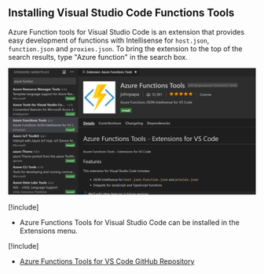 ## Installing Visual Studio Code Functions Tools

Azure Function tools for Visual Studio Code is an extension that provides easy development of functions with Intellisense for `host.json`, `function.json` and `proxies.json`. To bring the extension to the top of the search results, type "Azure function" in the search box.

![Azure Function tools for Visual Studio Code Extension](../media/azure-funtion-vscode-ext.png)

[!include[](../includes/takeaways-heading.md)]

- Azure Functions Tools for Visual Studio Code can be installed in the Extensions menu.

[!include[](../includes/read-more-heading.md)]

- [Azure Functions Tools for VS Code GitHub Repository](https://github.com/johnpapa/vscode-azure-functions-tools)
